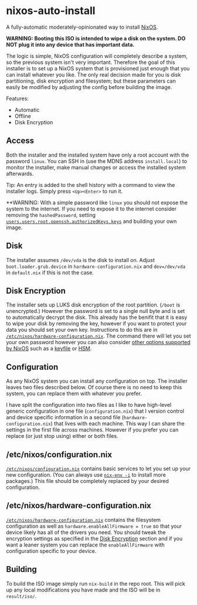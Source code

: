# nixos-auto-install

A fully-automatic moderately-opinionated way to install [NixOS](https://nixos.org/).

**WARNING: Booting this ISO is intended to wipe a disk on the system. DO NOT plug it into any device that has important data.**

The logic is simple, NixOS configuration will completely describe a system, so the previous system isn't very important. Therefore the goal of this installer is to set up a NixOS system that is provisioned just enough that you can install whatever you like. The only real decision made for you is disk partitioning, disk encryption and filesystem; but these parameters can easily be modified by adjusting the config before building the image.

Features:

* Automatic
* Offline
* Disk Encryption

## Access

Both the installer and the installed system have only a root account with the password `linux`. You can SSH in (use the MDNS address `install.local`) to monitor the installer, make manual changes or access the installed system afterwards.

Tip: An entry is added to the shell history with a command to view the installer logs. Simply press `<Up><Enter>` to run it.

**WARNING: With a simple password like `linux` you should not expose the system to the internet. If you need to expose it to the internet consider removing the `hashedPassword`, setting [`users.users.root.openssh.authorizedKeys.keys`](https://search.nixos.org/options?show=users.users.%3Cname%3F%3E.openssh.authorizedKeys.keys&query=users.users%20openssh&sort=alpha_asc&channel=unstable) and building your own image.

## Disk

The installer assumes `/dev/vda` is the disk to install on. Adjust `boot.loader.grub.device` in `hardware-configuration.nix` and `dev=/dev/vda` in `default.nix` if this is not the case.


## Disk Encryption

The installer sets up LUKS disk encryption of the root partition. (`/boot` is unencrypted.) However the password is set to a single null byte and is set to automatically decrypt the disk. This already has the benifit that it is easy to wipe your disk by removing the key, however if you want to protect your data you should set your own key. Instructions to do this are in [`/etc/nixos/hardware-configuration.nix`](hardware-configuration.nix). The command there will let you set your own password however you can also consider [other options supported by NixOS](https://search.nixos.org/options?query=boot.initrd.luks.devices&sort=alpha_asc&channel=unstable) such as a [keyfile](https://search.nixos.org/options?show=boot.initrd.luks.devices.%3Cname%3F%3E.keyFile&query=boot.initrd.luks.devices%20keyFile&sort=alpha_asc&channel=unstable) or [HSM](https://search.nixos.org/options?show=boot.initrd.luks.devices.%3Cname%3F%3E.keyFile&query=boot.initrd.luks.devices%20yubikey&sort=alpha_asc&channel=unstable).

## Configuration

As any NixOS system you can install any configuration on top. The installer leaves two files described below. Of course there is no need to keep this system, you can replace them with whatever you prefer.

I have split the configuration into two files as I like to have high-level generic configuration in one file (`configuration.nix`) that I version control and device specific information in a second file (`hardware-configuration.nix`) that lives with each machine. This way I can share the settings in the first file across machines. However if you prefer you can replace (or just stop using) either or both files.

## /etc/nixos/configuration.nix

[`/etc/nixos/configuration.nix`](configuration.nix) contains basic services to let you set up your new configuration. (You can always use [`nix-env -i`](https://nixos.org/manual/nix/stable/#ch-basic-package-mgmt) to install more packages.) This file should be completely replaced by your desired configuration.

## /etc/nixos/hardware-configuration.nix

[`/etc/nixos/hardware-configuration.nix`](hardware-configuration.nix) contains the filesystem configuration as well as `hardware.enableAllFirmware = true` so that your device likely has all of the drivers you need. You should tweak the encryption settings as specified in the [Disk Encryption](#disk-encryption) section and if you want a leaner system you can replace the `enableAllFirmware` with configuration specific to your device.

## Building

To build the ISO image simply run `nix-build` in the repo root. This will pick up any local modifications you have made and the ISO will be in `result/iso/`.
